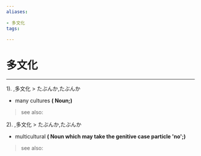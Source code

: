 ```yaml
---
aliases:
    
- 多文化
tags:
    
---
```


# 多文化
---
1).
,多文化 > たぶんか,たぶんか

- many cultures
**( Noun;)**
> see also: 
            
2).
,多文化 > たぶんか,たぶんか

- multicultural
**( Noun which may take the genitive case particle 'no';)**
> see also: 
            